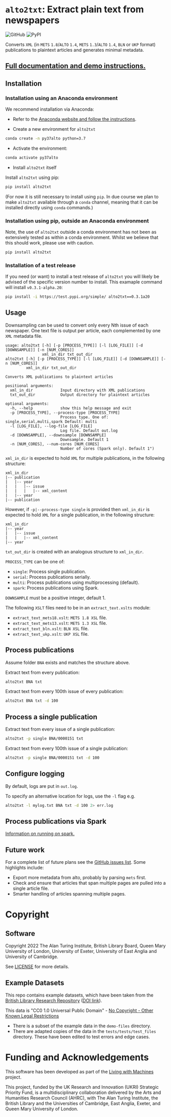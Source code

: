 # `alto2txt`: Extract plain text from newspapers

![GitHub](https://img.shields.io/github/license/Living-with-Machines/alto2txt) ![PyPI](https://img.shields.io/pypi/v/alto2txt)

Converts `XML` (in `METS` `1.8`/`ALTO` `1.4`, `METS` `1.3`/`ALTO` `1.4`, `BLN` or `UKP` format) publications to plaintext articles and generates minimal metadata.


## [Full documentation and demo instructions.](https://living-with-machines.github.io/alto2txt/#/)


## Installation

### Installation using an Anaconda environment

We recommend installation via Anaconda:

* Refer to the [Anaconda website and follow the instructions](https://docs.anaconda.com/anaconda/install/).

* Create a new environment for `alto2txt`

```bash
conda create -n py37alto python=3.7
```

* Activate the environment:

```bash
conda activate py37alto
```

* Install `alto2txt` itself

Install `alto2txt` using pip:

```bash
pip install alto2txt
```

(For now it is still necessary to install using `pip`. In due course we plan to make `alto2txt` available through a `conda` channel, meaning that it can be installed directly using `conda` commands.)

### Installation using pip, outside an Anaconda environment

Note, the use of ``alto2txt`` outside a conda environment has not been as extensively tested as within a conda environment. Whilst we believe that this should work, please use with caution.

```bash
pip install alto2txt
```

### Installation of a test release

If you need (or want) to install a test release of `alto2txt` you will likely be advised of the specific version number to install. This examaple command will install `v0.3.1-alpha.20`:

```bash
pip install -i https://test.pypi.org/simple/ alto2txt==0.3.1a20
```

## Usage

Downsampling can be used to convert only every Nth issue of each newspaper. One text file is output per article, each complemented by one `XML` metadata file.

```
usage: alto2txt [-h] [-p [PROCESS_TYPE]] [-l [LOG_FILE]] [-d [DOWNSAMPLE]] [-n [NUM_CORES]]
                xml_in_dir txt_out_dir
alto2txt [-h] [-p [PROCESS_TYPE]] [-l [LOG_FILE]] [-d [DOWNSAMPLE]] [-n [NUM_CORES]]
         xml_in_dir txt_out_dir

Converts XML publications to plaintext articles

positional arguments:
  xml_in_dir            Input directory with XML publications
  txt_out_dir           Output directory for plaintext articles

optional arguments:
  -h, --help            show this help message and exit
  -p [PROCESS_TYPE], --process-type [PROCESS_TYPE]
                        Process type. One of: single,serial,multi,spark Default: multi
  -l [LOG_FILE], --log-file [LOG_FILE]
                        Log file. Default out.log
  -d [DOWNSAMPLE], --downsample [DOWNSAMPLE]
                        Downsample. Default 1
  -n [NUM_CORES], --num-cores [NUM_CORES]
                        Number of cores (Spark only). Default 1")
```

`xml_in_dir` is expected to hold `XML` for multiple publications, in the following structure:

```
xml_in_dir
|-- publication
|   |-- year
|   |   |-- issue
|   |   |   |-- xml_content
|   |-- year
|-- publication
```

However, if `-p|--process-type single` is provided then `xml_in_dir` is expected to hold `XML` for a single publication, in the following structure:

```
xml_in_dir
|-- year
|   |-- issue
|   |   |-- xml_content
|-- year
```

`txt_out_dir` is created with an analogous structure to `xml_in_dir`.

`PROCESS_TYPE` can be one of:

* `single`: Process single publication.
* `serial`: Process publications serially.
* `multi`: Process publications using multiprocessing (default).
* `spark`: Process publications using Spark.

`DOWNSAMPLE` must be a positive integer, default 1.

The following `XSLT` files need to be in an `extract_text.xslts` module:

* `extract_text_mets18.xslt`: `METS 1.8 XSL` file.
* `extract_text_mets13.xslt`: `METS 1.3 XSL` file.
* `extract_text_bln.xslt`: `BLN XSL` file.
* `extract_text_ukp.xslt`: `UKP XSL` file.

## Process publications

Assume folder `BNA` exists and matches the structure above.

Extract text from every publication:

```bash
alto2txt BNA txt
```

Extract text from every 100th issue of every publication:

```bash
alto2txt BNA txt -d 100
```

## Process a single publication

Extract text from every issue of a single publication:

```bash
alto2txt -p single BNA/0000151 txt
```

Extract text from every 100th issue of a single publication:

```bash
alto2txt -p single BNA/0000151 txt -d 100
```

## Configure logging

By default, logs are put in `out.log`.

To specify an alternative location for logs, use the `-l` flag e.g.

```bash
alto2txt -l mylog.txt BNA txt -d 100 2> err.log
```

## Process publications via Spark

[Information on running on spark.](spark_instructions.md)


## Future work

For a complete list of future plans see the [GitHub issues list](https://github.com/Living-with-machines/alto2txt/issues). Some highlights include:

* Export more metadata from alto, probably by parsing `mets` first.
* Check and ensure that articles that span multiple pages are pulled into a single article file.
* Smarter handling of articles spanning multiple pages.

# Copyright

## Software

Copyright 2022 The Alan Turing Institute, British Library Board, Queen Mary University of London, University of Exeter, University of East Anglia and University of Cambridge.

See [LICENSE](LICENSE) for more details.

## Example Datasets

This repo contains example datasets, which have been taken from the [British Library Research Repository](https://bl.iro.bl.uk/concern/datasets/551cdd7b-580d-472d-8efb-b7f05cf64a11) ([DOI link](https://doi.org/10.23636/1235)).

This data is "CC0 1.0 Universal Public Domain" - [No Copyright - Other Known Legal Restrictions](https://rightsstatements.org/page/NoC-OKLR/1.0/?language=en)

- There is a subset of the example data in the `demo-files` directory.
- There are adapted copies of the data in the `tests/tests/test_files` directory. These have been edited to test errors and edge cases.

# Funding and Acknowledgements

This software has been developed as part of the [Living with Machines](https://livingwithmachines.ac.uk) project.

This project, funded by the UK Research and Innovation (UKRI) Strategic Priority Fund, is a multidisciplinary collaboration delivered by the Arts and Humanities Research Council (AHRC), with The Alan Turing Institute, the British Library and the Universities of Cambridge, East Anglia, Exeter, and Queen Mary University of London.
